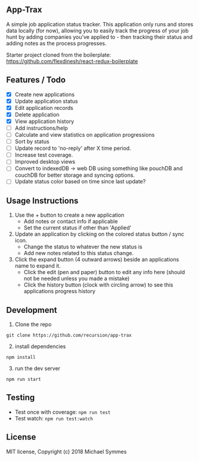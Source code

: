 ## App-Trax

A simple job application status tracker. This application only runs and stores data locally (for now), allowing you to easily track the progress of your job hunt by adding companies you've applied to - then tracking their status and adding notes as the process progresses.

Starter project cloned from the boilerplate: https://github.com/flexdinesh/react-redux-boilerplate 

## Features / Todo

- [x] Create new applications
- [x] Update application status
- [x] Edit application records
- [x] Delete application
- [x] View application history
- [ ] Add instructions/help
- [ ] Calculate and view statistics on application progressions
- [ ] Sort by status
- [ ] Update record to 'no-reply' after X time period.
- [ ] Increase test coverage.
- [ ] Improved desktop views
- [ ] Convert to indexedDB -> web DB using something like pouchDB and couchDB for better storage and syncing options.
- [ ] Update status color based on time since last update?

## Usage Instructions

1. Use the + button to create a new application
    - Add notes or contact info if applicable
    - Set the current status if other than 'Applied'
2. Update an application by clicking on the colored status button / sync icon.
    - Change the status to whatever the new status is
    - Add new notes related to this status change.
3. Click the expand button (4 outward arrows) beside an applications name to expand it.
    - Click the edit (pen and paper) button to edit any info here (should not be needed unless you made a mistake)
    - Click the history button (clock with circling arrow) to see this applications progress history

## Development
1. Clone the repo
```
git clone https://github.com/recursion/app-trax
```
2. install dependencies
```
npm install
```
3. run the dev server
```
npm run start
```

## Testing 
- Test once with coverage: `npm run test`
- Test watch: `npm run test:watch`

## License

MIT license, Copyright (c) 2018 Michael Symmes
